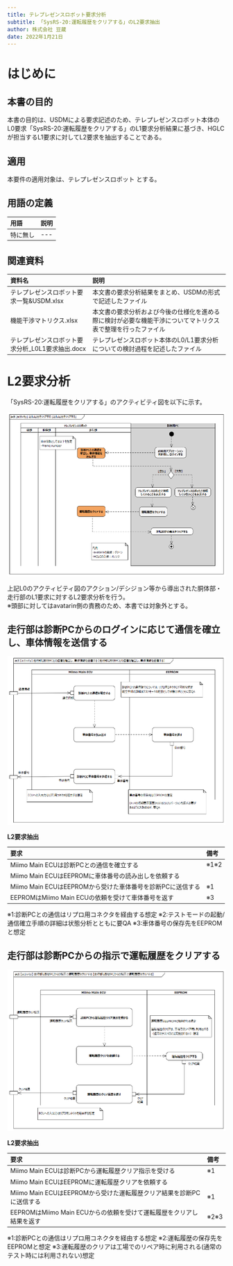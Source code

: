 ```yaml
---
title: テレプレゼンスロボット要求分析
subtitle: 「SysRS-20:運転履歴をクリアする」のL2要求抽出
author: 株式会社 豆蔵
date: 2022年1月21日
---
```

<!-- ↑表紙ページのための情報 -->

<div style="page-break-before:always"></div>

# はじめに

## 本書の目的

本書の目的は、USDMによる要求記述のため、テレプレゼンスロボット本体のL0要求「SysRS-20:運転履歴をクリアする」のL1要求分析結果に基づき、HGLCが担当するL1要求に対してL2要求を抽出することである。

## 適用

本要件の適用対象は、テレプレゼンスロボット とする。

## 用語の定義

|用語|説明|
|:---|:---|
|特に無し|---|

## 関連資料

|資料名|説明|
|:---|:---|
|テレプレゼンスロボット要求一覧&USDM.xlsx|本文書の要求分析結果をまとめ、USDMの形式で記述したファイル|
|機能干渉マトリクス.xlsx|本文書の要求分析および今後の仕様化を進める際に検討が必要な機能干渉についてマトリクス表で整理を行ったファイル|
|テレプレゼンスロボット要求分析_L0L1要求抽出.docx|テレプレゼンスロボット本体のL0/L1要求分析についての検討過程を記述したファイル|


<div style="page-break-before:always"></div>

# L2要求分析

「SysRS-20:運転履歴をクリアする」のアクティビティ図を以下に示す。



![](.images/activity/clear_drive_history.png)

上記L0のアクティビティ図のアクション/デシジョン等から導出された胴体部・走行部のL1要求に対するL2要求分析を行う。  
※頭部に対してはavatarin側の責務のため、本書では対象外とする。

<div style="page-break-before:always"></div>

## 走行部は診断PCからのログインに応じて通信を確立し、車体情報を送信する

![](.images/activity/clear_drive_history/act01.png)

**L2要求抽出**

|要求|備考|
|:---|:---|
|Miimo Main ECUは診断PCとの通信を確立する|※1※2|
|Miimo Main ECUはEEPROMに車体番号の読み出しを依頼する||
|Miimo Main ECUはEEPROMから受けた車体番号を診断PCに送信する|※1|
|EEPROMはMiimo Main ECUの依頼を受けて車体番号を返す|※3|
※1:診断PCとの通信はリプロ用コネクタを経由する想定
※2:テストモードの起動/通信確立手順の詳細は状態分析とともに要QA
※3:車体番号の保存先をEEPROMと想定

<div style="page-break-before:always"></div>

## 走行部は診断PCからの指示で運転履歴をクリアする

![](.images/activity/clear_drive_history/act02.png)

**L2要求抽出**

|要求|備考|
|:---|:---|
|Miimo Main ECUは診断PCから運転履歴クリア指示を受ける|※1|
|Miimo Main ECUはEEPROMに運転履歴クリアを依頼する||
|Miimo Main ECUはEEPROMから受けた運転履歴クリア結果を診断PCに送信する|※1|
|EEPROMはMiimo Main ECUからの依頼を受けて運転履歴をクリアし結果を返す|※2※3|
※1:診断PCとの通信はリプロ用コネクタを経由する想定
※2:運転履歴の保存先をEEPROMと想定
※3:運転履歴のクリアは工場でのリペア時に利用される(通常のテスト時には利用されない)想定